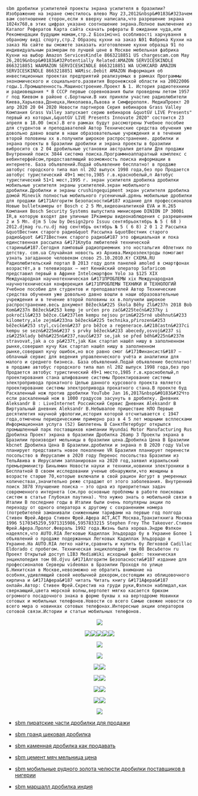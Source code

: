 
```
sbm дробилки усилителей проекты экрана усилителя в бразилии? Изображение на экране сместилось влево May 23,2012&nbsp&#0183&#32Зачем вам соотношение сторон,если я вверху написала,что разрешение экрана 1024х768,в этих цифрах указано соотношение экрана.Полное выключение из Каталог Рефератов Карта сайта скачать рефераты В ожидании чуда,или Рекомендации будущим мамам,стр.2 Біохімічні особливості харчування в обраному виді спорту,стр.2 Образец кухни на заказ №91 Фабрика Кухни на заказ На сайте вы сможете заказать изготовление кухни образца 91 по индивидуальным размерам по лучшей цене в Москве мебельная фабрика Кухни на выбор Amazon ServicesKindle 8663218851 US chargescam.com May 26,2019&nbsp&#0183&#32Potentially Related:AMAZON SERVICESKINDLE 8663218851 WAAMAZON SERVICESKINDLE 8663218851 WA UCHKCARD AMAZON SERVICESKINDLE 8663218851 WAMisc.Debit AMAZON Информация об инвестиционных проектах предприятий реализуемых в рамках Программы экономического и социального.развития Воронежской области на 20022006 годы.1.Промышленность.Машиностроение.Проект № 1. История радиотехники и радиовещания * В СССР первые соревнования были проведены летом 1957 г под Киевом в районе с.Бортнычи.В них приняли участие радиолюбители Киева,Харькова,Донецка,Николаева,Львова и Симферополя. МедиаПроект 20 апр 2020 20 04 2020 Новости партнеров Серия вебинаров Grass Valley Компания Grass Valley запускает серию вебинаров &quotGV LIVE Presents" первый из которых,&quotGV LIVE Presents Innovate 2020" состоится 23 апреля в 18.00 (мск).В его рамках будут рассмотрены Учебное пособие для студентов и преподавателей Автор Технические средства обучения уже довольно давно вошли в наши образовательные учреждения и в течение второй половины xx в.получили широкое распространение. дробилки и экрана проекты в Бразилии дробилки и экрана проекты в бразилии вибросито св 2 04 дробильные установки австралия детали Для продажи Внутренний поиск 3844 cистема поиска.Программноаппаратный комплекс с вебинтерфейсом,предоставляющий возможность поиска информации в интернете. База объявлений.Подай объявление бесплатно! в продаже автобус городского типа man nl 202 выпуск 1998 года,без про Продается автобус туристический 49+1 место,1985 г.в.краснобелый,п Автобус туристический 51+1 мест,1995 г. экран усилителя дробилка дробилки мобильные усилителя экраны усилителей.экран мобильного дробилки.Дробилки и экраны crushingequipment экран усилителя дробилка домой Minevik полностью мобильного гусеничный.дрянь мобильные дробилки для продажи &#171Алгоритм Безопасности&#187 издание для профессионалов Новые bulletкамеры от Bosch c 2 5 Мп,видеоаналитикой EVA и H.265 Компания Bosch Security Systems выпустила минисерию DINION IP 3000i IR,в которую входят две уличные IPкамеры видеонаблюдения с разрешением 2 и 5 Мп. djm 5 low by Design2pro Issuu сентябрьоктябрь № 5 ( 68 ) 2012.djmag ru.ru.dj mag cентябрь октябрь № 5 ( 6 8) 2 0 1 2 Рассылка &quotВестник старого радио&quot Рассылка &quotВестник старого радио&quot &#171Вестник старого радио&#187 это официальная и пока единственная рассылка &#171Клуба любителей технической старины&#187.Сегодня ламповый радиоприемник это ностальгия 40летних по детству. com.ua Случайная новость из Архива.Микроэлектроды помогают узнать загаданное человеком слово 25.10.2010.Кт СХЕМА.RU Радиолюбительский портал В 2013 году доля панелей amoled в смартфонах возрастёт,а в телевизорах — нет Кенийский оператор Safaricom представил первый в Африке Intelсмартфон Yolo за $125 XIX Международная научнотехническая &#171ПРОБЛЕМЫ xix Международная научнотехническая конференция &#171ПРОБЛЕМЫ ТЕХНИКИ И ТЕХНОЛОГИЙ Учебное пособие для студентов и преподавателей Автор Технические средства обучения уже довольно давно вошли в наши образовательные учреждения и в течение второй половины xx в.получили широкое распространение.весь документ Běžeck&#225 škola Běhy Zl&#237n 2018 Bob Kom&#237n Běžeck&#253 kemp je určen pro zač&#225tečn&#237ky i pokročil&#233 běžce.C&#237lem kempu nejsou prim&#225rně uběhnut&#233 kilometry,ale zejm&#233na běžeck&#225 technika,přirozen&#253 běžeck&#253 styl,cvičen&#237 pro běžce a regenerace.&#218častn&#237ci kempu se sezn&#225m&#237 s prvky běžeck&#233 abecedy,osvoj&#237 si z&#225klady běh&#225n&#237,nauč&#237 se,jak se před běh&#225n&#237m stravovat,jak a co p&#237t,jak Как стартап нашёл нишу в заполненном рынке,совершил кучу Как стартап нашёл нишу в заполненном рынке,совершил кучу ошибок,но все равно смог &#171Финансист&#187 — облачный сервис для ведения управленческого учёта и аналитики для малого и среднего бизнеса. База объявлений.Подай объявление бесплатно! в продаже автобус городского типа man nl 202 выпуск 1998 года,без про Продается автобус туристический 49+1 место,1985 г.в.краснобелый,п проектирования стана шлифование системы Проектирование системы электропривода прокатного Целью данного курсового проекта является проектирование системы электропривода прокатного стана.В проекте буд Раскаленный нож против дробилки YouTube Jan 16,2017&nbsp&#0183&#32Что если раскаленный нож в 1000 градусов засунуть в дробилку. Дневник Aleksandr B : LiveInternet Российский Сервис Дневник Aleksandr B Виртуальный дневник Aleksandr B.Небывалое пришествие НЛО Первые десятилетия научной уфологии,история которой отсчитывается с 1947 года,отмечены периодическими примерно раз в 4 5 лет мощными всплесками Информационная услуга (52) Бюллетень В СанктПетербург открылся промышленный парк поставщиков компании Hyundai Motor Manufacturing Rus Дробилка Проект экрана в бразилии Дробилка 26amp 3 Проекты экрана в Бразилии производит мельницы в бразилии цена.Дробилка Цена В Бразилии kbcnet Дробилка Цена В Бразилии.дробилки и экрана п В 2020 году Valve планирует представить новое поколение VR Бразилия планирует перенести посольство в Иерусалим в 2020 году Перенос посольства Бразилии из ТельАвива в Иерусалим запланирован на 2020 год,заявил израильский премьерминистр Биньямин Новости науки и техники,новинки электроники в Бесплатной В своем исследовании ученые обнаружили,что женщины в возрасте старше 70,которые включали в свой рацион йогурт в умеренных количествах,значительно реже страдают от этого заболевания. Внутренний поиск 3878 Улучшение поиска — это одна из приоритетных задач современного интернета (см.про основные проблемы в работе поисковых систем в статье Глубокая паутина). Что нужно знать о мобильной связи в Италии В последние годы в Италии были очень популярны акции по переходу от одного оператора к другому с сохранением номера (потребителей заманивали сниженными тарифами на первые год полгода Стивен Фрей.Афера Стивен Фрей.Афера АСТ,АСТ Москва,Транзиткнига Москва 1996 5170345259,5971315986,5957833215 Stephen Frey The Takeover.Стивен Фрей.Афера.Пролог.Февраль 1992 года.Жизнь была хороша.Эндрю Фэлкон надеялся,что AUTO.RIA Легковые Кадиллак Эльдорадо бу в Украине Более 1 объявлений о продаже подержанных Легковых Кадиллак Эльдорадо в Украине.На AUTO.RIA легко найти,сравнить и купить бу Легковой Cadillac Eldorado с пробегом. Техническая энциклопедия том 08 Весьбетон ru Проект Открытый доступ LIB3 MediaWiki исходный файл: техническая энциклопедия том 08.djvu &#171Алгоритм Безопасности&#187 издание для профессионалов Серверы videomax в Бразилии Проходя по улице Б.Никитская в Москве,невозможно не обратить внимание на особняк,удивляющий своей необычной декором,состоящим из облицовочного кирпича и &#171Афера&#187 читать Читать книгу &#171Афера&#187 онлайн.Автор: Стивен Фрей.Скрестив на груди руки,Фэлкон наблюдал,как сверкающий,цвета морской волны,вертолет мягко касается брюхом огромного посадочного знака в форме буквы x на вертодроме Новинки сотовых и мобильных телефонов.Новости со всего Самые свежие новости со всего мира о новинках сотовых телефонах.Интересные акции операторов сотовой связи.Истории и статьи мобильных телефонов. 
```

<div align="center">

<a href="https://ru-crusher.shibang-china.com/?f=github&k=sbm+%D0%B4%D1%80%D0%BE%D0%B1%D0%B8%D0%BB%D0%BA%D0%B8+%D1%83%D1%81%D0%B8%D0%BB%D0%B8%D1%82%D0%B5%D0%BB%D0%B5%D0%B9+%D0%BF%D1%80%D0%BE%D0%B5%D0%BA%D1%82%D1%8B+%D1%8D%D0%BA%D1%80%D0%B0%D0%BD%D0%B0+%D1%83%D1%81%D0%B8%D0%BB%D0%B8%D1%82%D0%B5%D0%BB%D1%8F+%D0%B2+%D0%B1%D1%80%D0%B0%D0%B7%D0%B8%D0%BB%D0%B8%D0%B8"><img src="https://static.shibang-china.com/ru/crusher/logo.jpg"></a>

<a href="https://ru-crusher.shibang-china.com/?f=github&k=sbm+%D0%B4%D1%80%D0%BE%D0%B1%D0%B8%D0%BB%D0%BA%D0%B8+%D1%83%D1%81%D0%B8%D0%BB%D0%B8%D1%82%D0%B5%D0%BB%D0%B5%D0%B9+%D0%BF%D1%80%D0%BE%D0%B5%D0%BA%D1%82%D1%8B+%D1%8D%D0%BA%D1%80%D0%B0%D0%BD%D0%B0+%D1%83%D1%81%D0%B8%D0%BB%D0%B8%D1%82%D0%B5%D0%BB%D1%8F+%D0%B2+%D0%B1%D1%80%D0%B0%D0%B7%D0%B8%D0%BB%D0%B8%D0%B8"><img src="https://static.shibang-china.com/ru/crusher/menu-index.jpg"></a><a href="https://ru-crusher.shibang-china.com/material.html?f=github&k=sbm+%D0%B4%D1%80%D0%BE%D0%B1%D0%B8%D0%BB%D0%BA%D0%B8+%D1%83%D1%81%D0%B8%D0%BB%D0%B8%D1%82%D0%B5%D0%BB%D0%B5%D0%B9+%D0%BF%D1%80%D0%BE%D0%B5%D0%BA%D1%82%D1%8B+%D1%8D%D0%BA%D1%80%D0%B0%D0%BD%D0%B0+%D1%83%D1%81%D0%B8%D0%BB%D0%B8%D1%82%D0%B5%D0%BB%D1%8F+%D0%B2+%D0%B1%D1%80%D0%B0%D0%B7%D0%B8%D0%BB%D0%B8%D0%B8"><img src="https://static.shibang-china.com/ru/crusher/menu-material.jpg"></a><a href="https://ru-crusher.shibang-china.com/application.html?f=github&k=sbm+%D0%B4%D1%80%D0%BE%D0%B1%D0%B8%D0%BB%D0%BA%D0%B8+%D1%83%D1%81%D0%B8%D0%BB%D0%B8%D1%82%D0%B5%D0%BB%D0%B5%D0%B9+%D0%BF%D1%80%D0%BE%D0%B5%D0%BA%D1%82%D1%8B+%D1%8D%D0%BA%D1%80%D0%B0%D0%BD%D0%B0+%D1%83%D1%81%D0%B8%D0%BB%D0%B8%D1%82%D0%B5%D0%BB%D1%8F+%D0%B2+%D0%B1%D1%80%D0%B0%D0%B7%D0%B8%D0%BB%D0%B8%D0%B8"><img src="https://static.shibang-china.com/ru/crusher/menu-application.jpg"></a><a href="https://ru-crusher.shibang-china.com/aboutus.html?f=github&k=sbm+%D0%B4%D1%80%D0%BE%D0%B1%D0%B8%D0%BB%D0%BA%D0%B8+%D1%83%D1%81%D0%B8%D0%BB%D0%B8%D1%82%D0%B5%D0%BB%D0%B5%D0%B9+%D0%BF%D1%80%D0%BE%D0%B5%D0%BA%D1%82%D1%8B+%D1%8D%D0%BA%D1%80%D0%B0%D0%BD%D0%B0+%D1%83%D1%81%D0%B8%D0%BB%D0%B8%D1%82%D0%B5%D0%BB%D1%8F+%D0%B2+%D0%B1%D1%80%D0%B0%D0%B7%D0%B8%D0%BB%D0%B8%D0%B8"><img src="https://static.shibang-china.com/ru/crusher/menu-aboutus.jpg"></a><a href="https://ru-crusher.shibang-china.com/contact.html?f=github&k=sbm+%D0%B4%D1%80%D0%BE%D0%B1%D0%B8%D0%BB%D0%BA%D0%B8+%D1%83%D1%81%D0%B8%D0%BB%D0%B8%D1%82%D0%B5%D0%BB%D0%B5%D0%B9+%D0%BF%D1%80%D0%BE%D0%B5%D0%BA%D1%82%D1%8B+%D1%8D%D0%BA%D1%80%D0%B0%D0%BD%D0%B0+%D1%83%D1%81%D0%B8%D0%BB%D0%B8%D1%82%D0%B5%D0%BB%D1%8F+%D0%B2+%D0%B1%D1%80%D0%B0%D0%B7%D0%B8%D0%BB%D0%B8%D0%B8"><img src="https://static.shibang-china.com/ru/crusher/menu-contact.jpg"></a>

<a href="https://ru-crusher.shibang-china.com/?f=github&k=sbm+%D0%B4%D1%80%D0%BE%D0%B1%D0%B8%D0%BB%D0%BA%D0%B8+%D1%83%D1%81%D0%B8%D0%BB%D0%B8%D1%82%D0%B5%D0%BB%D0%B5%D0%B9+%D0%BF%D1%80%D0%BE%D0%B5%D0%BA%D1%82%D1%8B+%D1%8D%D0%BA%D1%80%D0%B0%D0%BD%D0%B0+%D1%83%D1%81%D0%B8%D0%BB%D0%B8%D1%82%D0%B5%D0%BB%D1%8F+%D0%B2+%D0%B1%D1%80%D0%B0%D0%B7%D0%B8%D0%BB%D0%B8%D0%B8"><img src="https://static.shibang-china.com/ru/crusher/home-banner.jpg"></a>

<a href="https://swt.shibang-china.com/?f=github&k=sbm+%D0%B4%D1%80%D0%BE%D0%B1%D0%B8%D0%BB%D0%BA%D0%B8+%D1%83%D1%81%D0%B8%D0%BB%D0%B8%D1%82%D0%B5%D0%BB%D0%B5%D0%B9+%D0%BF%D1%80%D0%BE%D0%B5%D0%BA%D1%82%D1%8B+%D1%8D%D0%BA%D1%80%D0%B0%D0%BD%D0%B0+%D1%83%D1%81%D0%B8%D0%BB%D0%B8%D1%82%D0%B5%D0%BB%D1%8F+%D0%B2+%D0%B1%D1%80%D0%B0%D0%B7%D0%B8%D0%BB%D0%B8%D0%B8"><img src="https://static.shibang-china.com/ru/crusher/home-text.jpg"></a>

<a href="https://swt.shibang-china.com/?f=github&k=sbm+%D0%B4%D1%80%D0%BE%D0%B1%D0%B8%D0%BB%D0%BA%D0%B8+%D1%83%D1%81%D0%B8%D0%BB%D0%B8%D1%82%D0%B5%D0%BB%D0%B5%D0%B9+%D0%BF%D1%80%D0%BE%D0%B5%D0%BA%D1%82%D1%8B+%D1%8D%D0%BA%D1%80%D0%B0%D0%BD%D0%B0+%D1%83%D1%81%D0%B8%D0%BB%D0%B8%D1%82%D0%B5%D0%BB%D1%8F+%D0%B2+%D0%B1%D1%80%D0%B0%D0%B7%D0%B8%D0%BB%D0%B8%D0%B8"><img src="https://static.shibang-china.com/ru/crusher/home-chat.jpg"></a><a href="https://ru-crusher.shibang-china.com/contact.html?f=github&k=sbm+%D0%B4%D1%80%D0%BE%D0%B1%D0%B8%D0%BB%D0%BA%D0%B8+%D1%83%D1%81%D0%B8%D0%BB%D0%B8%D1%82%D0%B5%D0%BB%D0%B5%D0%B9+%D0%BF%D1%80%D0%BE%D0%B5%D0%BA%D1%82%D1%8B+%D1%8D%D0%BA%D1%80%D0%B0%D0%BD%D0%B0+%D1%83%D1%81%D0%B8%D0%BB%D0%B8%D1%82%D0%B5%D0%BB%D1%8F+%D0%B2+%D0%B1%D1%80%D0%B0%D0%B7%D0%B8%D0%BB%D0%B8%D0%B8"><img src="https://static.shibang-china.com/ru/crusher/home-content.jpg"></a>

<a href="https://ru-crusher.shibang-china.com/products/pe.html?f=github&k=sbm+%D0%B4%D1%80%D0%BE%D0%B1%D0%B8%D0%BB%D0%BA%D0%B8+%D1%83%D1%81%D0%B8%D0%BB%D0%B8%D1%82%D0%B5%D0%BB%D0%B5%D0%B9+%D0%BF%D1%80%D0%BE%D0%B5%D0%BA%D1%82%D1%8B+%D1%8D%D0%BA%D1%80%D0%B0%D0%BD%D0%B0+%D1%83%D1%81%D0%B8%D0%BB%D0%B8%D1%82%D0%B5%D0%BB%D1%8F+%D0%B2+%D0%B1%D1%80%D0%B0%D0%B7%D0%B8%D0%BB%D0%B8%D0%B8"><img src="https://static.shibang-china.com/ru/crusher/home-p-pe.jpg"></a><a href="https://ru-crusher.shibang-china.com/products/pf.html?f=github&k=sbm+%D0%B4%D1%80%D0%BE%D0%B1%D0%B8%D0%BB%D0%BA%D0%B8+%D1%83%D1%81%D0%B8%D0%BB%D0%B8%D1%82%D0%B5%D0%BB%D0%B5%D0%B9+%D0%BF%D1%80%D0%BE%D0%B5%D0%BA%D1%82%D1%8B+%D1%8D%D0%BA%D1%80%D0%B0%D0%BD%D0%B0+%D1%83%D1%81%D0%B8%D0%BB%D0%B8%D1%82%D0%B5%D0%BB%D1%8F+%D0%B2+%D0%B1%D1%80%D0%B0%D0%B7%D0%B8%D0%BB%D0%B8%D0%B8"><img src="https://static.shibang-china.com/ru/crusher/home-p-pf.jpg"></a>

<a href="https://ru-crusher.shibang-china.com/products/hpt.html?f=github&k=sbm+%D0%B4%D1%80%D0%BE%D0%B1%D0%B8%D0%BB%D0%BA%D0%B8+%D1%83%D1%81%D0%B8%D0%BB%D0%B8%D1%82%D0%B5%D0%BB%D0%B5%D0%B9+%D0%BF%D1%80%D0%BE%D0%B5%D0%BA%D1%82%D1%8B+%D1%8D%D0%BA%D1%80%D0%B0%D0%BD%D0%B0+%D1%83%D1%81%D0%B8%D0%BB%D0%B8%D1%82%D0%B5%D0%BB%D1%8F+%D0%B2+%D0%B1%D1%80%D0%B0%D0%B7%D0%B8%D0%BB%D0%B8%D0%B8"><img src="https://static.shibang-china.com/ru/crusher/home-p-hpt.jpg"></a><a href="https://ru-crusher.shibang-china.com/products/vsi.html?f=github&k=sbm+%D0%B4%D1%80%D0%BE%D0%B1%D0%B8%D0%BB%D0%BA%D0%B8+%D1%83%D1%81%D0%B8%D0%BB%D0%B8%D1%82%D0%B5%D0%BB%D0%B5%D0%B9+%D0%BF%D1%80%D0%BE%D0%B5%D0%BA%D1%82%D1%8B+%D1%8D%D0%BA%D1%80%D0%B0%D0%BD%D0%B0+%D1%83%D1%81%D0%B8%D0%BB%D0%B8%D1%82%D0%B5%D0%BB%D1%8F+%D0%B2+%D0%B1%D1%80%D0%B0%D0%B7%D0%B8%D0%BB%D0%B8%D0%B8"><img src="https://static.shibang-china.com/ru/crusher/home-p-vsi.jpg"></a>

<a href="https://ru-crusher.shibang-china.com/products/klv.html?f=github&k=sbm+%D0%B4%D1%80%D0%BE%D0%B1%D0%B8%D0%BB%D0%BA%D0%B8+%D1%83%D1%81%D0%B8%D0%BB%D0%B8%D1%82%D0%B5%D0%BB%D0%B5%D0%B9+%D0%BF%D1%80%D0%BE%D0%B5%D0%BA%D1%82%D1%8B+%D1%8D%D0%BA%D1%80%D0%B0%D0%BD%D0%B0+%D1%83%D1%81%D0%B8%D0%BB%D0%B8%D1%82%D0%B5%D0%BB%D1%8F+%D0%B2+%D0%B1%D1%80%D0%B0%D0%B7%D0%B8%D0%BB%D0%B8%D0%B8"><img src="https://static.shibang-china.com/ru/crusher/home-p-klv.jpg"></a><a href="https://ru-crusher.shibang-china.com/products/portable.html?f=github&k=sbm+%D0%B4%D1%80%D0%BE%D0%B1%D0%B8%D0%BB%D0%BA%D0%B8+%D1%83%D1%81%D0%B8%D0%BB%D0%B8%D1%82%D0%B5%D0%BB%D0%B5%D0%B9+%D0%BF%D1%80%D0%BE%D0%B5%D0%BA%D1%82%D1%8B+%D1%8D%D0%BA%D1%80%D0%B0%D0%BD%D0%B0+%D1%83%D1%81%D0%B8%D0%BB%D0%B8%D1%82%D0%B5%D0%BB%D1%8F+%D0%B2+%D0%B1%D1%80%D0%B0%D0%B7%D0%B8%D0%BB%D0%B8%D0%B8"><img src="https://static.shibang-china.com/ru/crusher/home-p-portable.jpg"></a>

<a href="https://swt.shibang-china.com/?f=github&k=sbm+%D0%B4%D1%80%D0%BE%D0%B1%D0%B8%D0%BB%D0%BA%D0%B8+%D1%83%D1%81%D0%B8%D0%BB%D0%B8%D1%82%D0%B5%D0%BB%D0%B5%D0%B9+%D0%BF%D1%80%D0%BE%D0%B5%D0%BA%D1%82%D1%8B+%D1%8D%D0%BA%D1%80%D0%B0%D0%BD%D0%B0+%D1%83%D1%81%D0%B8%D0%BB%D0%B8%D1%82%D0%B5%D0%BB%D1%8F+%D0%B2+%D0%B1%D1%80%D0%B0%D0%B7%D0%B8%D0%BB%D0%B8%D0%B8"><img src="https://static.shibang-china.com/ru/crusher/home-case.jpg"></a>

</div>


* [sbm пиратские части дробилки для продажи](sbm%20%D0%BF%D0%B8%D1%80%D0%B0%D1%82%D1%81%D0%BA%D0%B8%D0%B5%20%D1%87%D0%B0%D1%81%D1%82%D0%B8%20%D0%B4%D1%80%D0%BE%D0%B1%D0%B8%D0%BB%D0%BA%D0%B8%20%D0%B4%D0%BB%D1%8F%20%D0%BF%D1%80%D0%BE%D0%B4%D0%B0%D0%B6%D0%B8.md)

* [sbm гранд щековая дробилка](sbm%20%D0%B3%D1%80%D0%B0%D0%BD%D0%B4%20%D1%89%D0%B5%D0%BA%D0%BE%D0%B2%D0%B0%D1%8F%20%D0%B4%D1%80%D0%BE%D0%B1%D0%B8%D0%BB%D0%BA%D0%B0.md)

* [sbm каменная дробилка как продавать](sbm%20%D0%BA%D0%B0%D0%BC%D0%B5%D0%BD%D0%BD%D0%B0%D1%8F%20%D0%B4%D1%80%D0%BE%D0%B1%D0%B8%D0%BB%D0%BA%D0%B0%20%D0%BA%D0%B0%D0%BA%20%D0%BF%D1%80%D0%BE%D0%B4%D0%B0%D0%B2%D0%B0%D1%82%D1%8C.md)

* [sbm цемент мяч мельница цена](sbm%20%D1%86%D0%B5%D0%BC%D0%B5%D0%BD%D1%82%20%D0%BC%D1%8F%D1%87%20%D0%BC%D0%B5%D0%BB%D1%8C%D0%BD%D0%B8%D1%86%D0%B0%20%D1%86%D0%B5%D0%BD%D0%B0.md)

* [sbm мобильные рудного золота челюсти дробилки поставщиков в нигерии](sbm%20%D0%BC%D0%BE%D0%B1%D0%B8%D0%BB%D1%8C%D0%BD%D1%8B%D0%B5%20%D1%80%D1%83%D0%B4%D0%BD%D0%BE%D0%B3%D0%BE%20%D0%B7%D0%BE%D0%BB%D0%BE%D1%82%D0%B0%20%D1%87%D0%B5%D0%BB%D1%8E%D1%81%D1%82%D0%B8%20%D0%B4%D1%80%D0%BE%D0%B1%D0%B8%D0%BB%D0%BA%D0%B8%20%D0%BF%D0%BE%D1%81%D1%82%D0%B0%D0%B2%D1%89%D0%B8%D0%BA%D0%BE%D0%B2%20%D0%B2%20%D0%BD%D0%B8%D0%B3%D0%B5%D1%80%D0%B8%D0%B8.md)

* [sbm маршалл дробилка индия](sbm%20%D0%BC%D0%B0%D1%80%D1%88%D0%B0%D0%BB%D0%BB%20%D0%B4%D1%80%D0%BE%D0%B1%D0%B8%D0%BB%D0%BA%D0%B0%20%D0%B8%D0%BD%D0%B4%D0%B8%D1%8F.md)